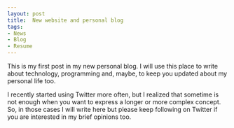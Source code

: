 ```yaml
---
layout: post
title:  New website and personal blog
tags:
- News
- Blog
- Resume
---
```


This is my first post in my new personal blog. 
I will use this place to write about technology, programming and, maybe, to keep you updated about my personal life too.

I recently started using Twitter more often, but I realized that sometime is not enough when you want to express a longer or more complex concept. So, in those cases I will write here but please keep following on Twitter if you are interested in my brief opinions too.

